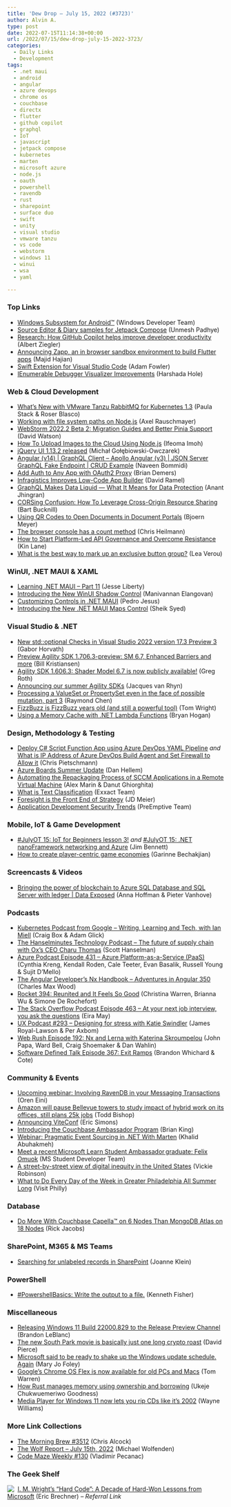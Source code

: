 ```yaml
---
title: 'Dew Drop – July 15, 2022 (#3723)'
author: Alvin A.
type: post
date: 2022-07-15T11:14:38+00:00
url: /2022/07/15/dew-drop-july-15-2022-3723/
categories:
  - Daily Links
  - Development
tags:
  - .net maui
  - android
  - angular
  - azure devops
  - chrome os
  - couchbase
  - directx
  - flutter
  - github copilot
  - graphql
  - IoT
  - javascript
  - jetpack compose
  - kubernetes
  - marten
  - microsoft azure
  - node.js
  - oauth
  - powershell
  - ravendb
  - rust
  - sharepoint
  - surface duo
  - swift
  - unity
  - visual studio
  - vmware tanzu
  - vs code
  - webstorm
  - windows 11
  - winui
  - wsa
  - yaml

---
```

### <a name="top"></a>Top Links

  * <a href="https://blogs.windows.com/windowsdeveloper/2022/07/14/windows-subsystem-for-android/" target="_blank" rel="noopener">Windows Subsystem for Android™</a> (Windows Developer Team)
  * <a href="https://devblogs.microsoft.com/surface-duo/jetpack-compose-source-editor-diary-samples/" target="_blank" rel="noopener">Source Editor & Diary samples for Jetpack Compose</a> (Unmesh Padhye)
  * <a href="https://github.blog/2022-07-14-research-how-github-copilot-helps-improve-developer-productivity/" target="_blank" rel="noopener">Research: How GitHub Copilot helps improve developer productivity</a> (Albert Ziegler)
  * <a href="https://invertase.io/blog/announcing-zapp-rapid-flutter-dart-development-environment-in-browser" target="_blank" rel="noopener">Announcing Zapp, an in browser sandbox environment to build Flutter apps</a> (Majid Hajian)
  * <a href="https://swift.org/blog/vscode-extension/" target="_blank" rel="noopener">Swift Extension for Visual Studio Code</a> (Adam Fowler)
  * <a href="https://devblogs.microsoft.com/visualstudio/ienumerable-visualizer-improvements/" target="_blank" rel="noopener">IEnumerable Debugger Visualizer Improvements</a> (Harshada Hole)



### <a name="web"></a>Web & Cloud Development

  * <a href="https://tanzu.vmware.com/content/home-page/vmware-tanzu-rabbitmq-for-kubernetes-1-3" target="_blank" rel="noopener">What’s New with VMware Tanzu RabbitMQ for Kubernetes 1.3</a> (Paula Stack & Roser Blasco)
  * <a href="https://2ality.com/2022/07/nodejs-path.html" target="_blank" rel="noopener">Working with file system paths on Node.js</a> (Axel Rauschmayer)
  * <a href="https://blog.jetbrains.com/webstorm/2022/07/webstorm-2022-2-beta-2/" target="_blank" rel="noopener">WebStorm 2022.2 Beta 2: Migration Guides and Better Pinia Support</a> (David Watson)
  * <a href="https://www.telerik.com/blogs/how-to-upload-images-cloud-using-node" target="_blank" rel="noopener">How To Upload Images to the Cloud Using Node.js</a> (Ifeoma Imoh)
  * <a href="https://blog.jqueryui.com/2022/07/jquery-ui-1-13-2-released/" target="_blank" rel="noopener">jQuery UI 1.13.2 released</a> (Michał Gołębiowski-Owczarek)
  * <a href="https://www.learmoreseekmore.com/2022/07/angular14-grphqlclient-apollo-angularv3-json-server-graphql-fake-edpoint-crud-example.html" target="_blank" rel="noopener">Angular (v14) | GraphQL Client &#8211; Apollo Angular (v3) | JSON Server GraphQL Fake Endpoint | CRUD Example</a> (Naveen Bommidi)
  * <a href="https://developer.okta.com/blog/2022/07/14/add-auth-to-any-app-with-oauth2-proxy" target="_blank" rel="noopener">Add Auth to Any App with OAuth2 Proxy</a> (Brian Demers)
  * <a href="https://visualstudiomagazine.com/articles/2022/07/14/infragistics-22-1.aspx" target="_blank" rel="noopener">Infragistics Improves Low-Code App Builder</a> (David Ramel)
  * <a href="https://thenewstack.io/graphql-makes-data-liquid-what-it-means-for-data-protection/" target="_blank" rel="noopener">GraphQL Makes Data Liquid — What It Means for Data Protection</a> (Anant Jhingran)
  * <a href="https://8thlight.com/blog/cors-confusion/" target="_blank" rel="noopener">CORSing Confusion: How To Leverage Cross-Origin Resource Sharing</a> (Bart Bucknill)
  * <a href="https://www.textcontrol.com/blog/2022/07/14/using-qr-codes-to-open-documents-in-document-portals/" target="_blank" rel="noopener">Using QR Codes to Open Documents in Document Portals</a> (Bjoern Meyer)
  * <a href="https://christianheilmann.com/2022/07/14/the-browser-console-has-a-count-method/" target="_blank" rel="noopener">The browser console has a count method</a> (Chris Heilmann)
  * <a href="https://blog.postman.com/platform-led-api-governance-overcome-resistance/" target="_blank" rel="noopener">How to Start Platform-Led API Governance and Overcome Resistance</a> (Kin Lane)
  * <a href="https://lea.verou.me/2022/07/button-group/" target="_blank" rel="noopener">What is the best way to mark up an exclusive button group?</a> (Lea Verou)



### <a name="silverlight"></a>WinUI, .NET MAUI & XAML

  * <a href="https://jesseliberty.com/2022/07/14/learning-net-maui-part-11/" target="_blank" rel="noopener">Learning .NET MAUI – Part 11</a> (Jesse Liberty)
  * <a href="https://www.syncfusion.com/blogs/post/introducing-the-new-winui-shadow-control.aspx" target="_blank" rel="noopener">Introducing the New WinUI Shadow Control</a> (Manivannan Elangovan)
  * <a href="https://devblogs.microsoft.com/dotnet/customizing-dotnet-maui-controls/" target="_blank" rel="noopener">Customizing Controls in .NET MAUI</a> (Pedro Jesus)
  * <a href="https://www.syncfusion.com/blogs/post/introducing-the-new-net-maui-maps-control.aspx" target="_blank" rel="noopener">Introducing the New .NET MAUI Maps Control</a> (Sheik Syed)



### <a name="dotnet"></a>Visual Studio & .NET

  * <a href="https://devblogs.microsoft.com/cppblog/new-stdoptional-checks-in-visual-studio-2022-version-17-3-preview-3/" target="_blank" rel="noopener">New std::optional Checks in Visual Studio 2022 version 17.3 Preview 3</a> (Gabor Horvath)
  * <a href="https://devblogs.microsoft.com/directx/preview-agility-sdk-1-706-3-preview-sm-6-7-enhanced-barriers-and-more/" target="_blank" rel="noopener">Preview Agility SDK 1.706.3-preview: SM 6.7, Enhanced Barriers and more</a> (Bill Kristiansen)
  * <a href="https://devblogs.microsoft.com/directx/shader-model-6-7/" target="_blank" rel="noopener">Agility SDK 1.606.3: Shader Model 6.7 is now publicly available!</a> (Greg Roth)
  * <a href="https://devblogs.microsoft.com/directx/2022-summer-agility-sdks/" target="_blank" rel="noopener">Announcing our summer Agility SDKs</a> (Jacques van Rhyn)
  * <a href="https://devblogs.microsoft.com/oldnewthing/20220714-00/?p=106864" target="_blank" rel="noopener">Processing a ValueSet or PropertySet even in the face of possible mutation, part 3</a> (Raymond Chen)
  * <a href="https://blog.tdwright.co.uk/2022/07/14/fizzbuzz-is-fizzbuzz-years-old-and-still-a-powerful-tool/" target="_blank" rel="noopener">FizzBuzz is FizzBuzz years old (and still a powerful tool)</a> (Tom Wright)
  * <a href="https://nodogmablog.bryanhogan.net/2022/07/using-a-memory-cache-with-net-lambda-functions/" target="_blank" rel="noopener">Using a Memory Cache with .NET Lambda Functions</a> (Bryan Hogan)



### <a name="design"></a>Design, Methodology & Testing

  * <a href="https://build5nines.com/deploy-c-script-function-app-using-azure-devops-yaml-pipeline/" target="_blank" rel="noopener">Deploy C# Script Function App using Azure DevOps YAML Pipeline</a> _and_ <a href="https://build5nines.com/what-is-ip-address-of-azure-devops-build-agent-and-set-firewall-to-allow-it/" target="_blank" rel="noopener">What is IP Address of Azure DevOps Build Agent and Set Firewall to Allow it</a> (Chris Pietschmann)
  * <a href="https://devblogs.microsoft.com/devops/azure-boards-summer-update-2/" target="_blank" rel="noopener">Azure Boards Summer Update</a> (Dan Hellem)
  * <a href="https://www.advancedinstaller.com/automating-sccm-apps-repackaging.html" target="_blank" rel="noopener">Automating the Repackaging Process of SCCM Applications in a Remote Virtual Machine</a> (Alex Marin & Danut Ghiorghita)
  * <a href="https://www.exxactcorp.com/blog/Deep-Learning/What-is-Text-Classification" target="_blank" rel="noopener">What is Text Classification</a> (Exxact Team)
  * <a href="https://jdmeier.com/frontend-of-strategy/" target="_blank" rel="noopener">Foresight is the Front End of Strategy</a> (JD Meier)
  * <a href="https://www.preemptive.com/application-development-security-trends/" target="_blank" rel="noopener">Application Development Security Trends</a> (PreEmptive Team)



### <a name="mobile"></a>Mobile, IoT & Game Development

  * <a href="https://dev.to/azure/julyot-15-iot-for-beginners-lesson-3-20mo" target="_blank" rel="noopener">#JulyOT 15: IoT for Beginners lesson 3!</a> _and_ <a href="https://dev.to/azure/julyot-15-net-nanoframework-networking-and-azure-2ng5" target="_blank" rel="noopener">#JulyOT 15: .NET nanoFramework networking and Azure</a> (Jim Bennett)
  * <a href="https://blog.unity.com/games/player-centric-game-economies" target="_blank" rel="noopener">How to create player-centric game economies</a> (Garinne Bechakjian)



### <a name="videos"></a>Screencasts & Videos

  * <a href="http://www.youtube.com/watch?v=82nb8_0N8PM" target="_blank" rel="noopener">Bringing the power of blockchain to Azure SQL Database and SQL Server with ledger | Data Exposed</a> (Anna Hoffman & Pieter Vanhove)



### <a name="podcasts"></a>Podcasts

  * <a href="https://kubernetespodcast.com/episode/185-writing/" target="_blank" rel="noopener">Kubernetes Podcast from Google &#8211; Writing, Learning and Tech, with Ian Miell</a> (Craig Box & Adam Glick)
  * <a href="https://www.hanselminutes.com/849/the-future-of-supply-chain-with-oxs-ceo-charu-thomas" target="_blank" rel="noopener">The Hanselminutes Technology Podcast &#8211; The future of supply chain with Ox&#8217;s CEO Charu Thomas</a> (Scott Hanselman)
  * <a href="http://azpodcast.azurewebsites.net/post/Episode-431-Azure-Platform-as-a-Service-(PaaS)" target="_blank" rel="noopener">Azure Podcast Episode 431 &#8211; Azure Platform-as-a-Service (PaaS)</a> (Cynthia Kreng, Kendall Roden, Cale Teeter, Evan Basalik, Russell Young & Sujit D&#8217;Mello)
  * <a href="https://topenddevs.com/podcasts/adventures-in-angular/episodes/4035" target="_blank" rel="noopener">The Angular Developer’s Nx Handbook &#8211; Adventures in Angular 350</a> (Charles Max Wood)
  * <a href="http://relay.fm/rocket/394" target="_blank" rel="noopener">Rocket 394: Reunited and It Feels So Good</a> (Christina Warren, Brianna Wu & Simone De Rochefort)
  * <a href="https://stackoverflow.blog/2022/07/15/at-your-next-job-interview-you-ask-the-questions-ep-463/" target="_blank" rel="noopener">The Stack Overflow Podcast Episode 463 &#8211; At your next job interview, you ask the questions</a> (Eira May)
  * <a href="https://uxpodcast.com/293-life-death-design-katie-swindler/" target="_blank" rel="noopener">UX Podcast #293 &#8211; Designing for stress with Katie Swindler</a> (James Royal-Lawson & Per Axbom)
  * <a href="https://www.webrush.io/episodes/episode-192-nx-and-lerna-with-katerina-skroumpelou" target="_blank" rel="noopener">Web Rush Episode 192: Nx and Lerna with Katerina Skroumpelou</a> (John Papa, Ward Bell, Craig Shoemaker & Dan Wahlin)
  * <a href="https://www.softwaredefinedtalk.com/367" target="_blank" rel="noopener">Software Defined Talk Episode 367: Exit Ramps</a> (Brandon Whichard & Cote)



### <a name="events"></a>Community & Events

  * <a href="https://ayende.com/blog/197730-B/upcoming-webinar-involving-ravendb-in-your-messaging-transactions?Key=7a6aa76e-c80b-43c2-b66b-712e5b3aa36d" target="_blank" rel="noopener">Upcoming webinar: Involving RavenDB in your Messaging Transactions</a> (Oren Eini)
  * <a href="https://www.geekwire.com/2022/amazon-will-pause-bellevue-towers-to-study-impact-of-hybrid-work-on-its-offices-still-plans-25k-jobs/" target="_blank" rel="noopener">Amazon will pause Bellevue towers to study impact of hybrid work on its offices, still plans 25k jobs</a> (Todd Bishop)
  * <a href="https://blog.stackblitz.com/posts/announcing-viteconf/" target="_blank" rel="noopener">Announcing ViteConf</a> (Eric Simons)
  * <a href="https://blog.couchbase.com/introducing-the-couchbase-ambassador-program/" target="_blank" rel="noopener">Introducing the Couchbase Ambassador Program</a> (Brian King)
  * <a href="https://blog.jetbrains.com/dotnet/2022/07/15/webinar-pragmatic-event-sourcing-in-net-with-marten/" target="_blank" rel="noopener">Webinar: Pragmatic Event Sourcing in .NET With Marten</a> (Khalid Abuhakmeh)
  * <a href="https://techcommunity.microsoft.com/t5/student-developer-blog/meet-a-recent-microsoft-learn-student-ambassador-graduate-felix/ba-p/3573526" target="_blank" rel="noopener">Meet a recent Microsoft Learn Student Ambassador graduate: Felix Omuok</a> (MS Student Developer Team)
  * <a href="https://blogs.microsoft.com/on-the-issues/2022/07/14/digital-inequity-dashboard-broadband-access/" target="_blank" rel="noopener">A street-by-street view of digital inequity in the United States</a> (Vickie Robinson)
  * <a href="https://www.visitphilly.com/articles/philadelphia/what-to-do-every-day-of-the-week-in-greater-philadelphia-this-summer/" target="_blank" rel="noopener">What to Do Every Day of the Week in Greater Philadelphia All Summer Long</a> (Visit Philly)



### <a name="sql"></a>Database

  * <a href="https://blog.couchbase.com/couchbase-capella-vs-mongodb-atlas-benchmark-report/" target="_blank" rel="noopener">Do More With Couchbase Capella™ on 6 Nodes Than MongoDB Atlas on 18 Nodes</a> (Rick Jacobs)



### <a name="sp"></a>SharePoint, M365 & MS Teams

  * <a href="https://joannecklein.com/2022/07/14/searching-for-unlabeled-records-in-sharepoint/?utm_source=rss&utm_medium=rss&utm_campaign=searching-for-unlabeled-records-in-sharepoint" target="_blank" rel="noopener">Searching for unlabeled records in SharePoint</a> (Joanne Klein)



### <a name="ps"></a>PowerShell

  * <a href="https://www.sqlservercentral.com/blogs/powershellbasics-write-the-output-to-a-file" target="_blank" rel="noopener">#PowershellBasics: Write the output to a file.</a> (Kenneth Fisher)



### <a name="misc"></a>Miscellaneous

  * <a href="https://blogs.windows.com/windows-insider/2022/07/14/releasing-windows-11-build-22000-829-to-the-release-preview-channel/" target="_blank" rel="noopener">Releasing Windows 11 Build 22000.829 to the Release Preview Channel</a> (Brandon LeBlanc)
  * <a href="https://www.theverge.com/2022/7/14/23216415/south-park-crypto-paramount-plus-streaming-wars-part-2" target="_blank" rel="noopener">The new South Park movie is basically just one long crypto roast</a> (David Pierce)
  * <a href="https://www.zdnet.com/article/microsoft-said-to-be-ready-to-shake-up-the-windows-update-schedule-again/#ftag=RSSbaffb68" target="_blank" rel="noopener">Microsoft said to be ready to shake up the Windows update schedule. Again</a> (Mary Jo Foley)
  * <a href="https://www.theverge.com/2022/7/14/23215019/google-chrome-os-flex-operating-system-pc-mac-available" target="_blank" rel="noopener">Google’s Chrome OS Flex is now available for old PCs and Macs</a> (Tom Warren)
  * <a href="https://stackoverflow.blog/2022/07/14/how-rust-manages-memory-using-ownership-and-borrowing/" target="_blank" rel="noopener">How Rust manages memory using ownership and borrowing</a> (Ukeje Chukwuemeriwo Goodness)
  * <a href="https://betanews.com/2022/07/14/media-player-for-windows-11-now-lets-you-rip-cds-like-its-2002/" target="_blank" rel="noopener">Media Player for Windows 11 now lets you rip CDs like it&#8217;s 2002</a> (Wayne Williams)



### <a name="links"></a>More Link Collections

  * <a href="https://blog.cwa.me.uk/2022/07/15/the-morning-brew-3512/" target="_blank" rel="noopener">The Morning Brew #3512</a> (Chris Alcock)
  * <a href="https://michael-wolfenden.github.io/2022/07/15/july-15th-2022/" target="_blank" rel="noopener">The Wolf Report &#8211; July 15th, 2022</a> (Michael Wolfenden)
  * <a href="https://code-maze.com/code-maze-weekly-130/" target="_blank" rel="noopener">Code Maze Weekly #130</a> (Vladimir Pecanac)



### <a name="shelf"></a>The Geek Shelf

<a href="https://www.amazon.com/dp/0735661707/?tag=amavin-20" target="_blank" rel="noopener"><img decoding="async" align="left" style="margin: 0px 4px 0px 0px; border: 0px currentcolor; border-image: none; float: left; display: inline; background-image: none;" src="https://m.media-amazon.com/images/I/51Gb7TBDxyL._SS135_.jpg" border="0" /></a>&nbsp;<a href="https://www.amazon.com/dp/0735661707/?tag=amavin-20" target="_blank" rel="noopener">I. M. Wright&#8217;s &#8220;Hard Code&#8221;: A Decade of Hard-Won Lessons from Microsoft</a> (Eric Brechner) _&#8211; Referral Link_